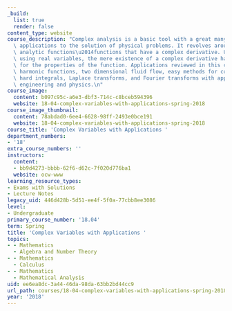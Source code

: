 ```yaml
---
_build:
  list: true
  render: false
content_type: website
course_description: "Complex analysis is a basic tool with a great many practical\
  \ applications to the solution of physical problems. It revolves around complex\
  \ analytic functions\u2014functions that have a complex derivative. Unlike calculus\
  \ using real variables, the mere existence of a complex derivative has strong implications\
  \ for the properties of the function. Applications reviewed in this class include\
  \ harmonic functions, two dimensional fluid flow, easy methods for computing (seemingly)\
  \ hard integrals, Laplace transforms, and Fourier transforms with applications to\
  \ engineering and physics.\n"
course_image:
  content: b097c95c-a6e3-dbf3-714c-c8bceb594396
  website: 18-04-complex-variables-with-applications-spring-2018
course_image_thumbnail:
  content: 78abdad0-6ee4-6628-98ff-2493e0bce191
  website: 18-04-complex-variables-with-applications-spring-2018
course_title: 'Complex Variables with Applications '
department_numbers:
- '18'
extra_course_numbers: ''
instructors:
  content:
  - bb9d4273-bbbb-62f6-d62c-7f020d776ba1
  website: ocw-www
learning_resource_types:
- Exams with Solutions
- Lecture Notes
legacy_uid: 446d428b-5d51-ee4f-5f0a-77cbb8ee3086
level:
- Undergraduate
primary_course_number: '18.04'
term: Spring
title: 'Complex Variables with Applications '
topics:
- - Mathematics
  - Algebra and Number Theory
- - Mathematics
  - Calculus
- - Mathematics
  - Mathematical Analysis
uid: ee6ea8dc-3a44-46da-98da-63bb2bd44cc9
url_path: courses/18-04-complex-variables-with-applications-spring-2018
year: '2018'
---
```

